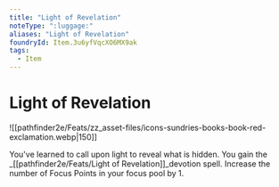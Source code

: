 ```yaml
---
title: "Light of Revelation"
noteType: ":luggage:"
aliases: "Light of Revelation"
foundryId: Item.3u6yfVqcXO6MX9ak
tags:
  - Item
---
```


# Light of Revelation
![[pathfinder2e/Feats/zz_asset-files/icons-sundries-books-book-red-exclamation.webp|150]]

You've learned to call upon light to reveal what is hidden. You gain the _[[pathfinder2e/Feats/Light of Revelation]]_devotion spell. Increase the number of Focus Points in your focus pool by 1.
